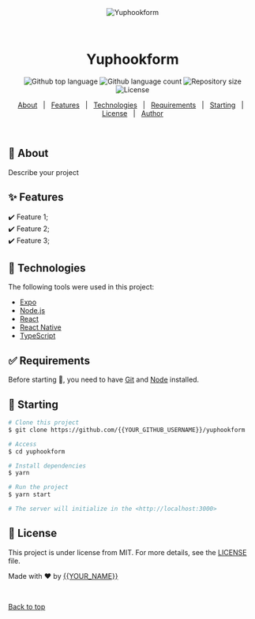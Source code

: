 <div align="center" id="top"> 
  <img src="./.github/app.gif" alt="Yuphookform" />

  &#xa0;

  <!-- <a href="https://yuphookform.netlify.app">Demo</a> -->
</div>

<h1 align="center">Yuphookform</h1>

<p align="center">
  <img alt="Github top language" src="https://img.shields.io/github/languages/top/{{YOUR_GITHUB_USERNAME}}/yuphookform?color=56BEB8">

  <img alt="Github language count" src="https://img.shields.io/github/languages/count/{{YOUR_GITHUB_USERNAME}}/yuphookform?color=56BEB8">

  <img alt="Repository size" src="https://img.shields.io/github/repo-size/{{YOUR_GITHUB_USERNAME}}/yuphookform?color=56BEB8">

  <img alt="License" src="https://img.shields.io/github/license/{{YOUR_GITHUB_USERNAME}}/yuphookform?color=56BEB8">

  <!-- <img alt="Github issues" src="https://img.shields.io/github/issues/{{YOUR_GITHUB_USERNAME}}/yuphookform?color=56BEB8" /> -->

  <!-- <img alt="Github forks" src="https://img.shields.io/github/forks/{{YOUR_GITHUB_USERNAME}}/yuphookform?color=56BEB8" /> -->

  <!-- <img alt="Github stars" src="https://img.shields.io/github/stars/{{YOUR_GITHUB_USERNAME}}/yuphookform?color=56BEB8" /> -->
</p>

<!-- Status -->

<!-- <h4 align="center"> 
	🚧  Yuphookform 🚀 Under construction...  🚧
</h4> 

<hr> -->

<p align="center">
  <a href="#dart-about">About</a> &#xa0; | &#xa0; 
  <a href="#sparkles-features">Features</a> &#xa0; | &#xa0;
  <a href="#rocket-technologies">Technologies</a> &#xa0; | &#xa0;
  <a href="#white_check_mark-requirements">Requirements</a> &#xa0; | &#xa0;
  <a href="#checkered_flag-starting">Starting</a> &#xa0; | &#xa0;
  <a href="#memo-license">License</a> &#xa0; | &#xa0;
  <a href="https://github.com/{{YOUR_GITHUB_USERNAME}}" target="_blank">Author</a>
</p>

<br>

## :dart: About ##

Describe your project

## :sparkles: Features ##

:heavy_check_mark: Feature 1;\
:heavy_check_mark: Feature 2;\
:heavy_check_mark: Feature 3;

## :rocket: Technologies ##

The following tools were used in this project:

- [Expo](https://expo.io/)
- [Node.js](https://nodejs.org/en/)
- [React](https://pt-br.reactjs.org/)
- [React Native](https://reactnative.dev/)
- [TypeScript](https://www.typescriptlang.org/)

## :white_check_mark: Requirements ##

Before starting :checkered_flag:, you need to have [Git](https://git-scm.com) and [Node](https://nodejs.org/en/) installed.

## :checkered_flag: Starting ##

```bash
# Clone this project
$ git clone https://github.com/{{YOUR_GITHUB_USERNAME}}/yuphookform

# Access
$ cd yuphookform

# Install dependencies
$ yarn

# Run the project
$ yarn start

# The server will initialize in the <http://localhost:3000>
```

## :memo: License ##

This project is under license from MIT. For more details, see the [LICENSE](LICENSE.md) file.


Made with :heart: by <a href="https://github.com/{{YOUR_GITHUB_USERNAME}}" target="_blank">{{YOUR_NAME}}</a>

&#xa0;

<a href="#top">Back to top</a>
